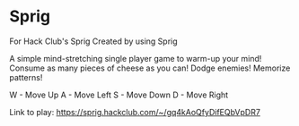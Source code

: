 # Sprig
For Hack Club's Sprig
Created by using Sprig

A simple mind-stretching single player game to warm-up your mind!
Consume as many pieces of cheese as you can!
Dodge enemies!
Memorize patterns!

W - Move Up
A - Move Left
S - Move Down
D - Move Right

Link to play:
https://sprig.hackclub.com/~/gq4kAoQfyDifEQbVpDR7
